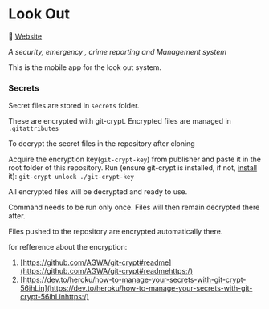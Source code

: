 # Look Out

🚀️  [Website](https://sites.google.com/view/lookout-fp/)

*A security, emergency , crime reporting and Management system*

This is the mobile app for the look out system.

### Secrets

Secret files are stored in `secrets` folder.

These are encrypted with git-crypt. Encrypted files are managed in `.gitattributes`

To decrypt the secret files in the repository after cloning

Acquire the encryption key(`git-crypt-key`) from publisher and paste it in the root folder of this repository.
Run (ensure git-crypt is installed, if not, [install](https://github.com/AGWA/git-crypt/blob/master/INSTALL.mdhttps:/) it):
`git-crypt unlock ./git-crypt-key`

All encrypted files will be decrypted and ready to use.

Command needs to be run only once. Files will then remain decrypted there after.

Files pushed to the repository are encrypted automatically there.

for refference about the encryption:

1. [https://github.com/AGWA/git-crypt#readme](https://github.com/AGWA/git-crypt#readmehttps:/)
2. [https://dev.to/heroku/how-to-manage-your-secrets-with-git-crypt-56ihLin](https://dev.to/heroku/how-to-manage-your-secrets-with-git-crypt-56ihLinhttps:/)
